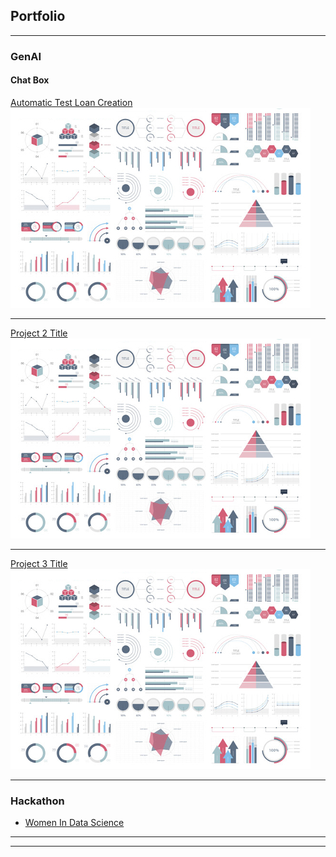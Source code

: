 ## Portfolio

---

### GenAI

#### Chat Box
[Automatic Test Loan Creation](https://github.com/Ro0628/PredictHousePrices)
<img src="images/dummy_thumbnail.jpg?raw=true"/>

---
[Project 2 Title](/pdf/sample_presentation.pdf)
<img src="images/dummy_thumbnail.jpg?raw=true"/>

---
[Project 3 Title](http://example.com/)
<img src="images/dummy_thumbnail.jpg?raw=true"/>

---

### Hackathon

- [Women In Data Science](http://example.com/)


---

---

<!-- Remove above link if you don't want to attibute -->
